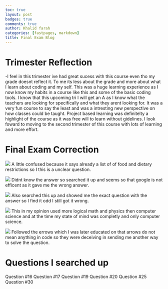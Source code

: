 ```yaml
---
toc: true
layout: post
badges: true
comments: true
author: Khalid farah
categories: [fastpages, markdown]
title: Final Exam Blog 
---
```


# Trimester Reflection
-I feel in this trimester ive had great sucess with this course even tho my grade doesnt reflect it. To me its less about the grade and more about what I learn about coding and my self. This was a huge learning experience as I now know my habits in a course like this and some of the basic coding tools. I know that this upcoming tri I will get an A as I know what the teachers are looking for specifically and what they arent looking for. It was a very fun course to say the least and was a intresting new perspective on how classes could be taught. Project based learning was definitelty a highlight of the course as it was free will to learn without gidelines. I look foward to moving to the second trimester of this course with lots of learning and more effort.

# Final Exam Correction 
![]({{site.baseurl}}/images/incorrect1.png)
 A little confused because it says already a list of of food and dietary restrictions so I this is a unclear question.

 ![]({{site.baseurl}}/images/incorrect2.png)
 Didnt know the answer so searched it up and seems so that google is not efficent as it gave me the wrong answer.

 ![]({{site.baseurl}}/images/incorrect3.png)
Also searched this up and showed me the exact question with the answer so I find it odd I still got it wrong.

![]({{site.baseurl}}/images/incorrect4.png)
This in my opinion used more logical math and physics then computer science and at the time my state of mind was completly and only computer science.

![]({{site.baseurl}}/images/incorrect5.png)
Followed the errows which I was later educated on that arrows do not mean anything in code so they were deceiving in sending me another way to solve the question.

# Questions I searched up
Question #16
Question #17
Question #19
Question #20
Question #25
Question #30

